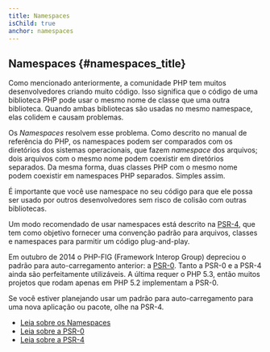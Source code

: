 ```yaml
---
title: Namespaces
isChild: true
anchor: namespaces
---
```


## Namespaces {#namespaces_title}

Como mencionado anteriormente, a comunidade PHP tem muitos desenvolvedores criando muito código. Isso significa que o
código de uma biblioteca PHP pode usar o mesmo nome de classe que uma outra biblioteca. Quando ambas bibliotecas são
usadas no mesmo namespace, elas colidem e causam problemas.

Os _Namespaces_ resolvem esse problema. Como descrito no manual de referência do PHP, os namespaces podem ser
comparados com os diretórios dos sistemas operacionais, que fazem _namespace_ dos arquivos; dois arquivos com o mesmo
nome podem coexistir em diretórios separados. Da mesma forma, duas classes PHP com o mesmo nome podem coexistir em
namespaces PHP separados. Simples assim.

É importante que você use namespace no seu código para que ele possa ser usado por outros desenvolvedores sem risco
de colisão com outras bibliotecas.

Um modo recomendado de usar namespaces está descrito na [PSR-4][psr4], que tem como objetivo fornecer uma convenção
padrão para arquivos, classes e namespaces para parmitir um código plug-and-play.

Em outubro de 2014 o PHP-FIG (Framework Interop Group) depreciou o padrão para auto-carregamento anterior: a [PSR-0][psr0]. Tanto a PSR-0 e a PSR-4 ainda são perfeitamente utilizáveis. A última requer o PHP 5.3, então muitos projetos que rodam apenas em PHP 5.2 implementam a PSR-0.

Se você estiver planejando usar um padrão para auto-carregamento para uma nova aplicação ou pacote, olhe na PSR-4.

* [Leia sobre os Namespaces][namespaces]
* [Leia sobre a PSR-0][psr0]
* [Leia sobre a PSR-4][psr4]

[namespaces]: https://secure.php.net/language.namespaces
[psr0]: https://www.php-fig.org/psr/psr-0/
[psr4]: https://www.php-fig.org/psr/psr-4/
